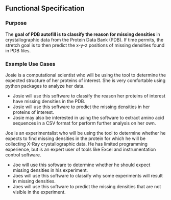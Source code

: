 ## Functional Specification


### Purpose

The **goal of PDB autofill is to classify the reason for missing densities** in crystallographic data from the Protein Data Bank (PDB). If time permits, the stretch goal is to then predict the x-y-z positions of missing densities found in PDB files.


### Example Use Cases

Josie is a computational scientist who will be using the tool to determine the expected structure of her proteins of interest. She is very comfortable using python packages to analyze her data.

* Josie will use this software to classify the reason her proteins of interest have missing densities in the PDB.
* Josie will use this software to predict the missing densities in her proteins of interest.
* Josie may also be interested in using the software to extract amino acid sequences in a CSV format for perform further analysis on her own.


Joe is an experimentalist who will be using the tool to determine whether he expects to find missing densities in the protein for which he will be collecting X-Ray crystallographic data. He has limited programming experience, but is an expert user of tools like Excel and instrumentation control software.

* Joe will use this software to determine whether he should expect missing densities in his experiment.
* Joes will use this software to classify why some experiments will result in missing densities.
* Joes will use this software to predict the missing densities that are not visible in the experiment.

